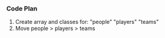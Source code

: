 ### Code Plan
1. Create array and classes for:
     "people"
     "players"
     "teams"
2. Move people > players > teams






